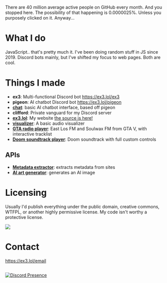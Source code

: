 There are 40 million average active people on GitHub every month. And you stopped here. The possibility of that happening is 0.0000025%. Unless you purposely clicked on it. Anyway...

# What I do
JavaScript.. that's pretty much it. I've been doing random stuff in JS since 2019. Discord bots mainly, but I've shifted my focus to web pages. Both are cool.

# Things I made
- **ex3**: Multi-functional Discord bot
https://ex3.lol/ex3
- **pigeon**: AI chatbot Discord bot
https://ex3.lol/pigeon
- [**chat**](https://chat.ex3.lol): basic AI chatbot interface, based off pigeon
- **clifford**: Private vanguard for my Discord server
- [**ex3.lol**](https://ex3.lol): My website [the source is here!](https://github.com/exerinity/ex3.lol)
- [**visualizer**](https://visualizer.ex3.lol): A basic audio visualizer
- [**GTA radio player**](https://radio.ex3.lol): East Los FM and Soulwax FM from GTA V, with interactive tracklist
- [**Doom soundtrack player**](https://doom-ost.ex3.lol): Doom soundtrack with full custom controls
## APIs
- [**Metadata extractor**](https://metadata.ex3.lol/?site=): extracts metadata from sites
- [**AI art generator**](https://aigen.ex3.lol/?prompt=): generates an AI image

# Licensing
Usually I'd publish everything under the public domain, creative commons, WTFPL, or another highly permissive license. My code isn't worthy a protective license.

![](https://media1.tenor.com/m/RL0-tTg3QOQAAAAd/oh-no.gif)

# Contact
https://ex3.lol/email

##
[![Discord Presence](https://lanyard.cnrad.dev/api/683100147512770602)](https://sp.ex3.lol/status)
